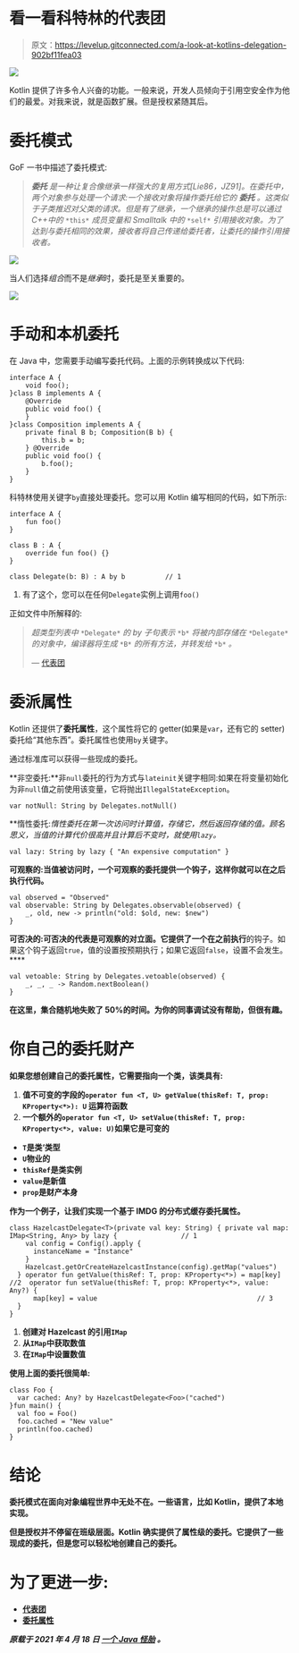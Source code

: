 # 看一看科特林的代表团

> 原文：<https://levelup.gitconnected.com/a-look-at-kotlins-delegation-902bf11fea03>

![](img/18fb2658ab3158a7fd0e93a91d476244.png)

Kotlin 提供了许多令人兴奋的功能。一般来说，开发人员倾向于引用空安全作为他们的最爱。对我来说，就是函数扩展。但是授权紧随其后。

# 委托模式

GoF 一书中描述了委托模式:

> ***委托*** *是一种让复合像继承一样强大的复用方式[Lie86，JZ91]。在委托中，*两个*对象参与处理一个请求:一个接收对象将操作委托给它的* ***委托*** *。这类似于子类推迟对父类的请求。但是有了继承，一个继承的操作总是可以通过 C++中的* `*this*` *成员变量和 Smalltalk 中的* `*self*` *引用接收对象。为了达到与委托相同的效果，接收者将自己传递给委托者，让委托的操作引用接收者。*

![](img/48bcbe56817365f16eff00092c166b64.png)

当人们选择*组合*而不是*继承*时，委托是至关重要的。

![](img/7476fc2f782016067ffe96028ff19e21.png)

# 手动和本机委托

在 Java 中，您需要手动编写委托代码。上面的示例转换成以下代码:

```
interface A {
    void foo();
}class B implements A {
    @Override
    public void foo() {
    }
}class Composition implements A {
    private final B b; Composition(B b) {
        this.b = b;
    } @Override
    public void foo() {
        b.foo();
    }
}
```

科特林使用关键字`by`直接处理委托。您可以用 Kotlin 编写相同的代码，如下所示:

```
interface A {
    fun foo()
}

class B : A {
    override fun foo() {}
}

class Delegate(b: B) : A by b          // 1
```

1.  有了这个，您可以在任何`Delegate`实例上调用`foo()`

正如文件中所解释的:

> *超类型列表中* `*Delegate*` *的 by 子句表示* `*b*` *将被内部存储在* `*Delegate*` *的对象中，编译器将生成* `*B*` *的所有方法，并转发给* `*b*` *。*
> 
> — [代表团](https://kotlinlang.org/docs/reference/delegation.html)

# 委派属性

Kotlin 还提供了**委托属性**，这个属性将它的 getter(如果是`var`，还有它的 setter)委托给“其他东西”。委托属性也使用`by`关键字。

通过标准库可以获得一些现成的委托。

**非空委托:**非`null`委托的行为方式与`lateinit`关键字相同:如果在将变量初始化为非`null`值之前使用该变量，它将抛出`IllegalStateException`。

```
var notNull: String by Delegates.notNull()
```

**惰性委托:**惰性委托在第一次访问时计算值*，存储它，然后返回存储的值。顾名思义，当值的计算代价很高并且计算后不变时，就使用`lazy`。*

```
val lazy: String by lazy { "An expensive computation" }
```

**可观察的:**当值被访问时，一个可观察的委托提供一个钩子，这样你就可以在之后执行代码**。**

```
val observed = "Observed"
val observable: String by Delegates.observable(observed) {
    _, old, new -> println("old: $old, new: $new")
}
```

**可否决的:可否决的代表是可观察的对立面。它提供了一个在之前执行**的钩子。如果这个钩子返回`true`，值的设置按预期执行；如果它返回`false`，设置不会发生。****

```
val vetoable: String by Delegates.vetoable(observed) {
    _, _, _ -> Random.nextBoolean()
}
```

**在这里，集合随机地失败了 50%的时间。为你的同事调试没有帮助，但很有趣。**

# **你自己的委托财产**

**如果您想创建自己的委托属性，它需要指向一个类，该类具有:**

1.  **值不可变的字段的`operator fun <T, U> getValue(thisRef: T, prop: KProperty<*>): U` **运算符**函数**
2.  **一个额外的`operator fun <T, U> setValue(thisRef: T, prop: KProperty<*>, value: U)`如果它是可变的**

*   **`T`是类‘类型**
*   **`U`物业的**
*   **`thisRef`是类实例**
*   **`value`是新值**
*   **`prop`是财产本身**

**作为一个例子，让我们实现一个基于 IMDG 的分布式缓存委托属性。**

```
class HazelcastDelegate<T>(private val key: String) { private val map: IMap<String, Any> by lazy {                // 1          
    val config = Config().apply {
      instanceName = "Instance"
    }
    Hazelcast.getOrCreateHazelcastInstance(config).getMap("values")
  } operator fun getValue(thisRef: T, prop: KProperty<*>) = map[key] //2  operator fun setValue(thisRef: T, prop: KProperty<*>, value: Any?) {
      map[key] = value                                        // 3          
  }
}
```

1.  **创建对 Hazelcast 的引用`IMap`**
2.  **从`IMap`中获取数值**
3.  **在`IMap`中设置数值**

**使用上面的委托很简单:**

```
class Foo {
  var cached: Any? by HazelcastDelegate<Foo>("cached")
}fun main() {
  val foo = Foo()
  foo.cached = "New value"
  println(foo.cached)
}
```

# **结论**

**委托模式在面向对象编程世界中无处不在。一些语言，比如 Kotlin，提供了本地实现。**

**但是授权并不停留在班级层面。Kotlin 确实提供了属性级的委托。它提供了一些现成的委托，但是您可以轻松地创建自己的委托。**

# **为了更进一步:**

*   **[代表团](https://kotlinlang.org/docs/reference/delegation.html)**
*   **[委托属性](https://kotlinlang.org/docs/reference/delegated-properties.html)**

***原载于 2021 年 4 月 18 日* [*一个 Java 怪胎*](https://blog.frankel.ch/kotlin-delegation/) *。***
